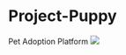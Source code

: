 # Project-Puppy
Pet Adoption Platform
![](https://cdn.rawgit.com/Gyokay/Project-Puppy/master/src/public/img/pug.svg?raw=true)
